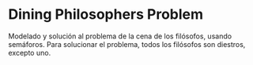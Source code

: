 # Dining Philosophers Problem

Modelado y solución al problema de la cena de los filósofos, usando semáforos. Para solucionar el problema, todos los filósofos son diestros, excepto uno.
